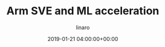 ---
author: linaro
categories:
- events
- workshop
- arm-hpc-2019
comments: false
event: arm-hpc-2019
date: '2019-01-21 04:00:00+00:00'
image:
  featured: true
  path: /assets/images/content/arm-sve-and-ml-acceleration.jpg
layout: resource-post
title: 'Arm SVE and ML acceleration'
speakers:
- biography: '""'
  company: Arm
  job-title: 
  name: Francesco Petrogalli
youtube_video_url: https://www.youtube.com/watch?v=wUEjOJ7951U&list=PLKZSArYQptsPLGSEUycUowh9oy8WF_epV&index=11&t=0s
amazon_s3_presentation_url: https://static.linaro.org/event-resources/arm-hpc-2019/slides/ArmSVEandMLacceleration4.pdf
---